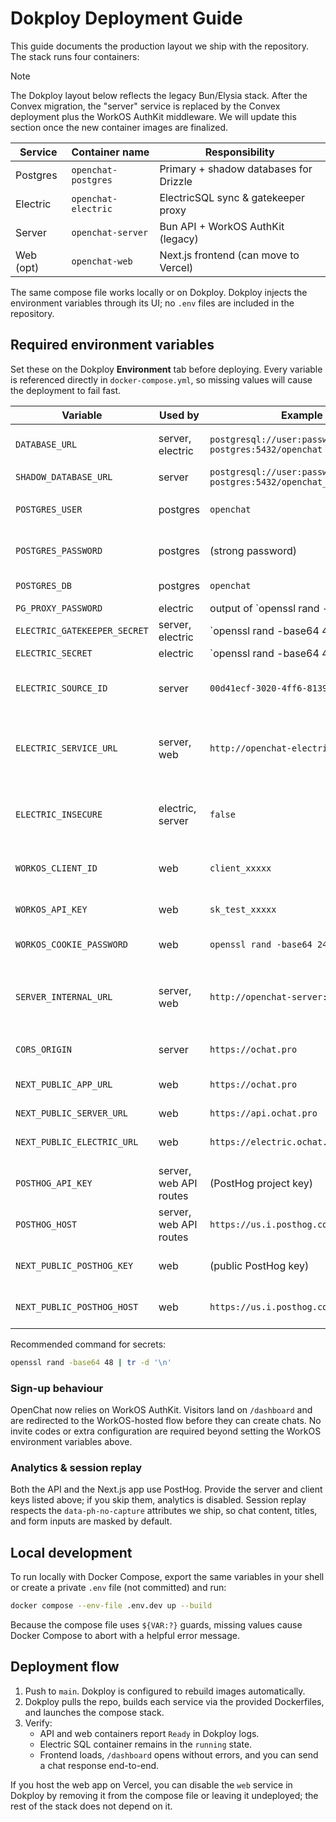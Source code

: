 # Dokploy Deployment Guide

This guide documents the production layout we ship with the repository. The
stack runs four containers:

> [!NOTE]
> The Dokploy layout below reflects the legacy Bun/Elysia stack. After the
> Convex migration, the "server" service is replaced by the Convex deployment
> plus the WorkOS AuthKit middleware. We will update this section once the new
> container images are finalized.

| Service   | Container name       | Responsibility                          |
|-----------|----------------------|-----------------------------------------|
| Postgres  | `openchat-postgres`  | Primary + shadow databases for Drizzle  |
| Electric  | `openchat-electric`  | ElectricSQL sync & gatekeeper proxy     |
| Server    | `openchat-server`    | Bun API + WorkOS AuthKit (legacy)       |
| Web (opt) | `openchat-web`       | Next.js frontend (can move to Vercel)   |

The same compose file works locally or on Dokploy. Dokploy injects the
environment variables through its UI; no `.env` files are included in the
repository.

## Required environment variables

Set these on the Dokploy **Environment** tab before deploying. Every variable is
referenced directly in `docker-compose.yml`, so missing values will cause the
deployment to fail fast.

| Variable | Used by | Example | Notes |
|----------|---------|---------|-------|
| `DATABASE_URL` | server, electric | `postgresql://user:password@openchat-postgres:5432/openchat` | Must include the database name (`/openchat`). |
| `SHADOW_DATABASE_URL` | server | `postgresql://user:password@openchat-postgres:5432/openchat_shadow` | For Drizzle migrations. |
| `POSTGRES_USER` | postgres | `openchat` | Should match the credentials encoded in the URLs. |
| `POSTGRES_PASSWORD` | postgres | (strong password) | Same value referenced by the URLs. |
| `POSTGRES_DB` | postgres | `openchat` | Primary database created on first boot. |
| `PG_PROXY_PASSWORD` | electric | output of `openssl rand -base64 48 | tr -d '\n'` | Shared with Electric clients. |
| `ELECTRIC_GATEKEEPER_SECRET` | server, electric | `openssl rand -base64 48 | tr -d '\n'` | Must be identical on both services. |
| `ELECTRIC_SECRET` | electric | `openssl rand -base64 48 | tr -d '\n'` | Private key for Electric SQL. |
| `ELECTRIC_SOURCE_ID` | server | `00d41ecf-3020-4ff6-8139-634e7bd44c50` | Copy the Source ID from Electric Cloud (required for `/v1/shape`). |
| `ELECTRIC_SERVICE_URL` | server, web | `http://openchat-electric:3000` | Internal URL the API/client use. Point to the Traefik HTTPS origin when you enable TLS. |
| `ELECTRIC_INSECURE` | electric, server | `false` | Set `true` only when the service is reachable **only** via plain HTTP inside the Docker network. |
| `WORKOS_CLIENT_ID` | web | `client_xxxxx` | WorkOS AuthKit client configured in the dashboard. |
| `WORKOS_API_KEY` | web | `sk_test_xxxxx` | WorkOS API key for server-side middleware. |
| `WORKOS_COOKIE_PASSWORD` | web | `openssl rand -base64 24` | Encrypts the AuthKit session cookie. |
| `SERVER_INTERNAL_URL` | server, web | `http://openchat-server:3000` | Internal origin containers use when calling the API (Traefik can still expose `https://api.ochat.pro` externally). |
| `CORS_ORIGIN` | server | `https://ochat.pro` | Comma-separated list if multiple origins. |
| `NEXT_PUBLIC_APP_URL` | web | `https://ochat.pro` | Public site URL (omit if hosting web elsewhere). |
| `NEXT_PUBLIC_SERVER_URL` | web | `https://api.ochat.pro` | Public API URL. |
| `NEXT_PUBLIC_ELECTRIC_URL` | web | `https://electric.ochat.pro` | Electric HTTP endpoint exposed publicly. |
| `POSTHOG_API_KEY` | server, web API routes | (PostHog project key) | Required to emit LLM analytics and custom events. |
| `POSTHOG_HOST` | server, web API routes | `https://us.i.posthog.com` | Adjust if you use the EU cloud or a proxy. |
| `NEXT_PUBLIC_POSTHOG_KEY` | web | (public PostHog key) | Enables client analytics + session replay. |
| `NEXT_PUBLIC_POSTHOG_HOST` | web | `https://us.i.posthog.com` | Match the environment you use above. |

Recommended command for secrets:

```bash
openssl rand -base64 48 | tr -d '\n'
```

### Sign-up behaviour

OpenChat now relies on WorkOS AuthKit. Visitors land on `/dashboard` and are redirected to the WorkOS-hosted flow before they can create chats. No invite codes or extra configuration are required beyond setting the WorkOS environment variables above.

### Analytics & session replay

Both the API and the Next.js app use PostHog. Provide the server and client keys listed above; if you skip them, analytics is disabled. Session replay respects the `data-ph-no-capture` attributes we ship, so chat content, titles, and form inputs are masked by default.

## Local development

To run locally with Docker Compose, export the same variables in your shell or
create a private `.env` file (not committed) and run:

```bash
docker compose --env-file .env.dev up --build
```

Because the compose file uses `${VAR:?}` guards, missing values cause Docker
Compose to abort with a helpful error message.

## Deployment flow

1. Push to `main`. Dokploy is configured to rebuild images automatically.
2. Dokploy pulls the repo, builds each service via the provided Dockerfiles, and
   launches the compose stack.
3. Verify:
   - API and web containers report `Ready` in Dokploy logs.
   - Electric SQL container remains in the `running` state.
   - Frontend loads, `/dashboard` opens without errors, and you can send a chat response end-to-end.

If you host the web app on Vercel, you can disable the `web` service in Dokploy
by removing it from the compose file or leaving it undeployed; the rest of the
stack does not depend on it.
